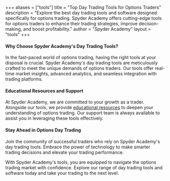 +++
aliases = ["tools"]
title = "Top Day Trading Tools for Options Traders"
description = "Explore the best day trading tools and software designed specifically for options trading. Spyder Academy offers cutting-edge tools for options traders to enhance their trading strategies, improve decision-making, and boost profitability."
author = "Spyder Academy"
layout = "tools"
+++


#### Why Choose Spyder Academy's Day Trading Tools?

In the fast-paced world of options trading, having the right tools at your disposal is crucial. Spyder Academy's day trading tools are meticulously crafted to meet the unique demands of options traders. Our tools offer real-time market insights, advanced analytics, and seamless integration with trading platforms.

#### Educational Resources and Support

At Spyder Academy, we are committed to your growth as a trader. Alongside our tools, we provide [educational resources](/education/) to deepen your understanding of options trading. Our support team is always available to assist you in leveraging these tools effectively.

#### Stay Ahead in Options Day Trading

Join the community of successful traders who rely on Spyder Academy's day trading tools. Embrace the power of technology to make smarter trading decisions and elevate your trading performance.



With Spyder Academy's tools, you are equipped to navigate the options trading market with confidence. Explore our range of day trading tools and software today and take your trading to the next level.